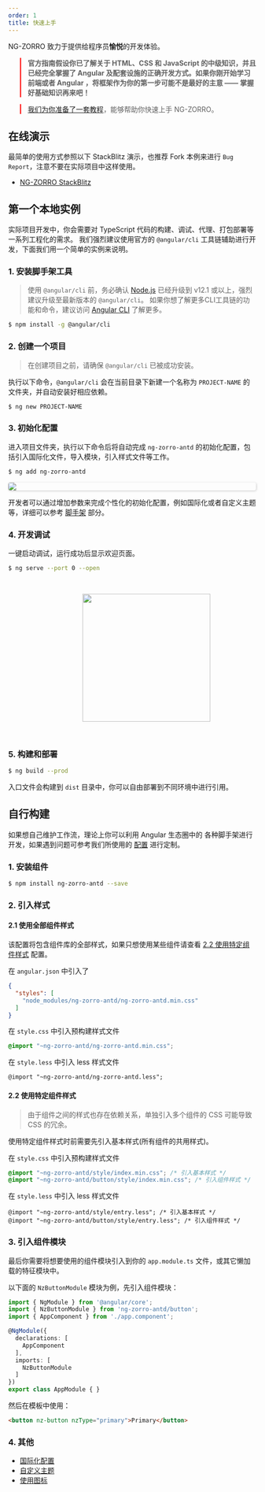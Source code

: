 ```yaml
---
order: 1
title: 快速上手
---
```


NG-ZORRO 致力于提供给程序员**愉悦**的开发体验。

<blockquote style="border-color: red;"><p><strong>官方指南假设你已了解关于 HTML、CSS 和 JavaScript 的中级知识，并且已经完全掌握了 Angular 及配套设施的正确开发方式。如果你刚开始学习前端或者 Angular ，将框架作为你的第一步可能不是最好的主意 —— 掌握好基础知识再来吧！</strong></p></blockquote>
<blockquote style="border-color: red;"><p><a href="https://github.com/NG-ZORRO/today-ng-steps" target="_blank">我们为你准备了一套教程</a>，能够帮助你快速上手 NG-ZORRO。</p></blockquote>

## 在线演示

最简单的使用方式参照以下 StackBlitz 演示，也推荐 Fork 本例来进行 `Bug Report`，注意不要在实际项目中这样使用。

- [NG-ZORRO StackBlitz](https://stackblitz.com/edit/ng-zorro-antd-start?file=src%2Fapp%2Fapp.component.ts)

## 第一个本地实例

实际项目开发中，你会需要对 TypeScript 代码的构建、调试、代理、打包部署等一系列工程化的需求。
我们强烈建议使用官方的 `@angular/cli` 工具链辅助进行开发，下面我们用一个简单的实例来说明。

### 1. 安装脚手架工具

> 使用 `@angular/cli` 前，务必确认 [Node.js](https://nodejs.org/en/) 已经升级到 v12.1 或以上，强烈建议升级至最新版本的 `@angular/cli`。
> 如果你想了解更多CLI工具链的功能和命令，建议访问 [Angular CLI](https://github.com/angular/angular-cli) 了解更多。

```bash
$ npm install -g @angular/cli
```

### 2. 创建一个项目

> 在创建项目之前，请确保 `@angular/cli` 已被成功安装。

执行以下命令，`@angular/cli` 会在当前目录下新建一个名称为 `PROJECT-NAME` 的文件夹，并自动安装好相应依赖。

```bash
$ ng new PROJECT-NAME
```

### 3. 初始化配置

进入项目文件夹，执行以下命令后将自动完成 `ng-zorro-antd` 的初始化配置，包括引入国际化文件，导入模块，引入样式文件等工作。

```bash
$ ng add ng-zorro-antd
```

<img style="display: block; border-radius: 4px; box-shadow: 1px 1px 4px 0px rgba(0, 0, 0, 0.2);" src="https://img.alicdn.com/tfs/TB19fFHdkxz61VjSZFtXXaDSVXa-680-243.svg">


开发者可以通过增加参数来完成个性化的初始化配置，例如国际化或者自定义主题等，详细可以参考 [脚手架](/docs/schematics/zh) 部分。

### 4. 开发调试

一键启动调试，运行成功后显示欢迎页面。

```bash
$ ng serve --port 0 --open
```

<img style="display: block;padding: 30px 30%;height: 260px;" src="https://img.alicdn.com/tfs/TB1X.qJJgHqK1RjSZFgXXa7JXXa-89-131.svg">


### 5. 构建和部署

```bash
$ ng build --prod
```

入口文件会构建到 `dist` 目录中，你可以自由部署到不同环境中进行引用。

## 自行构建

如果想自己维护工作流，理论上你可以利用 Angular 生态圈中的 各种脚手架进行开发，如果遇到问题可参考我们所使用的 [配置](https://github.com/NG-ZORRO/ng-zorro-antd/tree/master/integration) 进行定制。

### 1. 安装组件

```bash
$ npm install ng-zorro-antd --save
```

### 2. 引入样式

#### 2.1 使用全部组件样式

该配置将包含组件库的全部样式，如果只想使用某些组件请查看 [2.2 使用特定组件样式](#2.2-使用特定组件样式) 配置。

在 `angular.json` 中引入了

```json
{
  "styles": [
    "node_modules/ng-zorro-antd/ng-zorro-antd.min.css"
  ]
}
```

在 `style.css` 中引入预构建样式文件

```css
@import "~ng-zorro-antd/ng-zorro-antd.min.css";
```

在 `style.less` 中引入 less 样式文件

```less
@import "~ng-zorro-antd/ng-zorro-antd.less";
```

#### 2.2 使用特定组件样式

> 由于组件之间的样式也存在依赖关系，单独引入多个组件的 CSS 可能导致 CSS 的冗余。

使用特定组件样式时前需要先引入基本样式(所有组件的共用样式)。

在 `style.css` 中引入预构建样式文件

```css
@import "~ng-zorro-antd/style/index.min.css"; /* 引入基本样式 */
@import "~ng-zorro-antd/button/style/index.min.css"; /* 引入组件样式 */
```

在 `style.less` 中引入 less 样式文件
```less
@import "~ng-zorro-antd/style/entry.less"; /* 引入基本样式 */
@import "~ng-zorro-antd/button/style/entry.less"; /* 引入组件样式 */
```

### 3. 引入组件模块

最后你需要将想要使用的组件模块引入到你的 `app.module.ts` 文件，或其它懒加载的特征模块中。

以下面的 `NzButtonModule` 模块为例，先引入组件模块：

```ts
import { NgModule } from '@angular/core';
import { NzButtonModule } from 'ng-zorro-antd/button';
import { AppComponent } from './app.component';

@NgModule({
  declarations: [
    AppComponent
  ],
  imports: [
    NzButtonModule
  ]
})
export class AppModule { }
```

然后在模板中使用：

```html
<button nz-button nzType="primary">Primary</button>
```

### 4. 其他

- [国际化配置](/docs/i18n/zh)
- [自定义主题](/docs/customize-theme/zh)
- [使用图标](/components/icon/zh)
